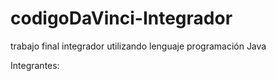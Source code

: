# codigoDaVinci-Integrador
trabajo final integrador utilizando lenguaje programación Java

Integrantes: 
